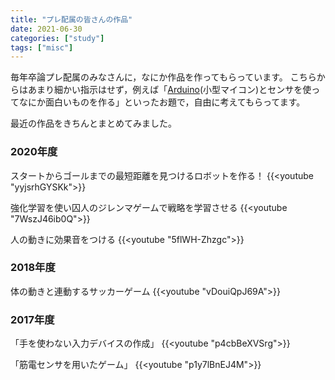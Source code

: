 ```yaml
---
title: "プレ配属の皆さんの作品"
date: 2021-06-30
categories: ["study"]
tags: ["misc"]
---
```


毎年卒論プレ配属のみなさんに，なにか作品を作ってもらっています。
こちらからはあまり細かい指示はせず，例えば「[Arduino](https://www.arduino.cc/)(小型マイコン)とセンサを使ってなにか面白いものを作る」といったお題で，自由に考えてもらってます。

最近の作品をきちんとまとめてみました。
<!--more-->

### 2020年度
スタートからゴールまでの最短距離を見つけるロボットを作る！
{{<youtube "yyjsrhGYSKk">}}

強化学習を使い囚人のジレンマゲームで戦略を学習させる
{{<youtube "7WszJ46ib0Q">}}

人の動きに効果音をつける
{{<youtube "5flWH-Zhzgc">}}



### 2018年度

体の動きと連動するサッカーゲーム
{{<youtube "vDouiQpJ69A">}}


### 2017年度

「手を使わない入力デバイスの作成」
{{<youtube "p4cbBeXVSrg">}}

「筋電センサを用いたゲーム」
{{<youtube "p1y7lBnEJ4M">}}

